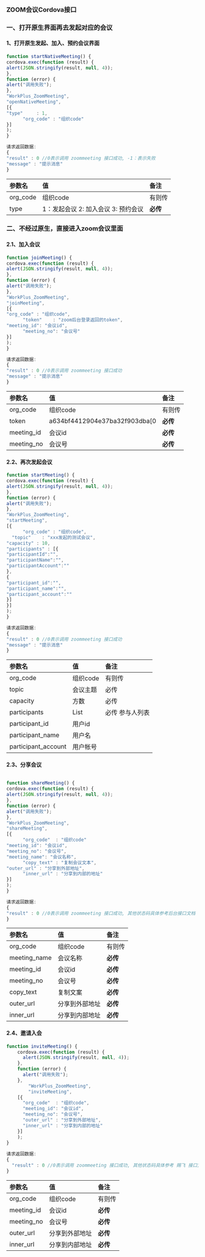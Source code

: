 ### ZOOM会议Cordova接口

### 一、打开原生界面再去发起对应的会议

#### 1、打开原生发起、加入、预约会议界面

```javascript
function startNativeMeeting() {
cordova.exec(function (result) {
alert(JSON.stringify(result, null, 4));
},
function (error) {
alert("调用失败");
},
"WorkPlus_ZoomMeeting",
"openNativeMeeting",
[{
"type"     : 1,
      "org_code" : "组织code"
}]
);
}

请求返回数据:
{
"result" : 0 //0表示调用 zoommeeting 接口成功, -1：表示失败
"message" : "提示消息"
}
```
|**参数名**|**值**|**备注**|
|:----|:----|:----|
|org_code|组织code|有则传|
|type|1：发起会议  2: 加入会议 3: 预约会议|**必传**|


### 二、不经过原生，直接进入zoom会议里面

#### 2.1、加入会议

```javascript
function joinMeeting() {
cordova.exec(function (result) {
alert(JSON.stringify(result, null, 4));
},
function (error) {
alert("调用失败");
},
"WorkPlus_ZoomMeeting",
"joinMeeting",
[{
"org_code" : "组织code",
      "token"    : "zoom后台登录返回的token",
"meeting_id": "会议id",
      "meeting_no": "会议号"
}]
);
}

请求返回数据:
{
"result" : 0 //0表示调用 zoommeeting 接口成功
"message" : "提示消息"
}

```

|**参数名**|**值**|**备注**|
|:----|:----|:----|
|org_code|组织code|有则传|
|token|a634bf4412904e37ba32f903dba[0|**必传**|
|meeting_id|会议id|**必传**|
|meeting_no|会议号|**必传**|


#### 2.2、再次发起会议

```javascript
function startMeeting() {
cordova.exec(function (result) {
alert(JSON.stringify(result, null, 4));
},
function (error) {
alert("调用失败");
},
"WorkPlus_ZoomMeeting",
"startMeeting",
[{
      "org_code" : "组织code",
  "topic"    : "xxx发起的测试会议",
"capacity" : 10,
"participants" : [{
"participantId":"",
"participantName":"",
"participantAccount":""
},
{
"participant_id":"",
"participant_name":"",
"participant_account":""
}]
}]
);
}

请求返回数据:
{
"result" : 0 //0表示调用 zoommeeting 接口成功
"message" : "提示消息"
}
```
|**参数名**|**值**|**备注**|
|:----|:----|:----|
|org_code|组织code|有则传|
|topic|会议主题|必传|
|capacity|方数|必传|
|participants|List|必传  参与人列表|
|participant_id|用户id||
|participant_name|用户名||
|participant_account|用户帐号||


#### 2.3、分享会议

```javascript

function shareMeeting() {
cordova.exec(function (result) {
alert(JSON.stringify(result, null, 4));
},
function (error) {
alert("调用失败");
},
"WorkPlus_ZoomMeeting",
"shareMeeting",
[{
      "org_code"  : "组织code"
"meeting_id": "会议id",
"meeting_no": "会议号",
"meeting_name": "会议名称",
      "copy_text" : "复制会议文本",
"outer_url" : "分享到外部地址",
      "inner_url" : "分享到内部的地址"
}]
);
}

请求返回数据:
{
"result" : 0 //0表示调用 zoommeeting 接口成功, 其他状态码具体参考后台接口文档
}
```

|**参数名**|**值**|**备注**|
|:----|:----|:----|
|org_code|组织code|有则传|
|meeting_name|会议名称|**必传**|
|meeting_id|会议id|**必传**|
|meeting_no|会议号|**必传**|
|copy_text|复制文案|**必传**|
|outer_url|分享到外部地址|**必传**|
|inner_url|分享到内部地址|**必传**|

#### 2.4、邀请入会

```javascript
function inviteMeeting() {
    cordova.exec(function (result) {
      alert(JSON.stringify(result, null, 4));
    },
    function (error) {
      alert("调用失败");
    },
		"WorkPlus_ZoomMeeting",
		"inviteMeeting",
    [{
      "org_code"  : "组织code",
      "meeting_id": "会议id",
      "meeting_no": "会议号",
      "outer_url" : "分享到外部地址",
      "inner_url" : "分享到内部的地址"
	}]
	);
}
 
请求返回数据:
{
  "result" : 0 //0表示调用 zoommeeting 接口成功, 其他状态码具体参考 赐飞 接口文档 
}
```
|**参数名**|**值**|**备注**|
|:----|:----|:----|
|org_code|组织code|有则传|
|meeting_id|会议id|**必传**|
|meeting_no|会议号|**必传**|
|outer_url|分享到外部地址|**必传**|
|inner_url|分享到内部地址|**必传**|



